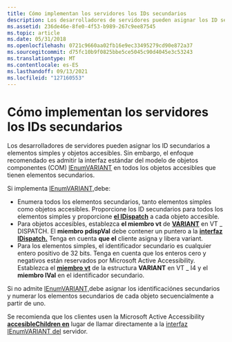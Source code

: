```yaml
---
title: Cómo implementan los servidores los IDs secundarios
description: Los desarrolladores de servidores pueden asignar los ID secundarios a elementos simples y objetos accesibles. Sin embargo, el enfoque recomendado es admitir la interfaz estándar del modelo de objetos componentes (COM) IEnumVARIANT en todos los objetos accesibles que tienen elementos secundarios.
ms.assetid: 236de46e-8fe0-4f53-b989-267c9ee87545
ms.topic: article
ms.date: 05/31/2018
ms.openlocfilehash: 0721c9660aa02fb16e9ec33495279cd90e872a37
ms.sourcegitcommit: d75fc10b9f0825bbe5ce5045c90d4045e3c53243
ms.translationtype: MT
ms.contentlocale: es-ES
ms.lasthandoff: 09/13/2021
ms.locfileid: "127160553"
---
```

# <a name="how-servers-implement-child-ids"></a>Cómo implementan los servidores los IDs secundarios

Los desarrolladores de servidores pueden asignar los ID secundarios a elementos simples y objetos accesibles. Sin embargo, el enfoque recomendado es admitir la interfaz estándar del modelo de objetos componentes (COM) [IEnumVARIANT](/windows/win32/api/oaidl/nn-oaidl-ienumvariant) en todos los objetos accesibles que tienen elementos secundarios.

Si implementa [IEnumVARIANT,](/windows/win32/api/oaidl/nn-oaidl-ienumvariant)debe:

-   Enumera todos los elementos secundarios, tanto elementos simples como objetos accesibles. Proporcione los ID secundarios para todos los elementos simples y proporcione [**el IDispatch**](idispatch-interface.md) a cada objeto accesible.
-   Para objetos accesibles, establezca **el miembro vt** de [**VARIANT**](variant-structure.md) en VT \_ DISPATCH. El **miembro pdispVal** debe contener un puntero a la [**interfaz IDispatch.**](idispatch-interface.md) Tenga en cuenta **que el** cliente asigna y libera variant.
-   Para los elementos simples, el identificador secundario es cualquier entero positivo de 32 bits. Tenga en cuenta que los enteros cero y negativos están reservados por Microsoft Active Accessibility. Establezca el [**miembro vt**](variant-structure.md) de la estructura **VARIANT** en VT \_ I4 y el **miembro lVal** en el identificador secundario.

Si no admite [IEnumVARIANT,](/windows/win32/api/oaidl/nn-oaidl-ienumvariant)debe asignar los identificaciónes secundarios y numerar los elementos secundarios de cada objeto secuencialmente a partir de uno.

Se recomienda que los clientes usen la Microsoft Active Accessibility [**accesibleChildren en**](/windows/desktop/api/Oleacc/nf-oleacc-accessiblechildren) lugar de llamar directamente a la [interfaz IEnumVARIANT del](/windows/win32/api/oaidl/nn-oaidl-ienumvariant) servidor.

 

 